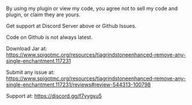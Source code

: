 By using my plugin or view my code, you agree not to sell my code and plugin, or claim they are yours.

Get support at Discord Server above or Github Issues.

Code on Github is not always latest.

Download Jar at:
https://www.spigotmc.org/resources/tiagrindstoneenhanced-remove-any-single-enchantment.117231

Submit any issue at:
https://www.spigotmc.org/resources/tiagrindstoneenhanced-remove-any-single-enchantment.117231/reviews#review-544313-100798

Support at:
https://discord.gg/f7vygxu5
